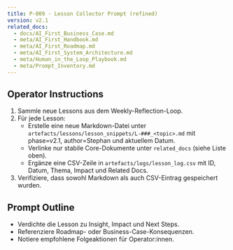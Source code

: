 ```yaml
---
title: P-009 · Lesson Collector Prompt (refined)
version: v2.1
related_docs:
  - docs/AI_First_Business_Case.md
  - meta/AI_First_Handbook.md
  - meta/AI_First_Roadmap.md
  - meta/AI_First_System_Architecture.md
  - meta/Human_in_the_Loop_Playbook.md
  - meta/Prompt_Inventory.md
---
```


## Operator Instructions
1. Sammle neue Lessons aus dem Weekly-Reflection-Loop.
2. Für jede Lesson:
   - Erstelle eine neue Markdown-Datei unter `artefacts/lessons/lesson_snippets/L-###_<topic>.md` mit phase=v2.1, author=Stephan und aktuellem Datum.
   - Verlinke nur stabile Core-Dokumente unter `related_docs` (siehe Liste oben).
   - Ergänze eine CSV-Zeile in `artefacts/logs/lesson_log.csv` mit ID, Datum, Thema, Impact und Related Docs.
3. Verifiziere, dass sowohl Markdown als auch CSV-Eintrag gespeichert wurden.

## Prompt Outline
- Verdichte die Lesson zu Insight, Impact und Next Steps.
- Referenziere Roadmap- oder Business-Case-Konsequenzen.
- Notiere empfohlene Folgeaktionen für Operator:innen.
